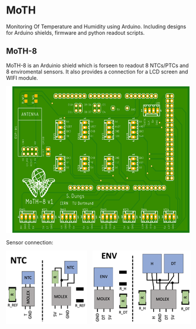 # MoTH
Monitoring Of Temperature and Humidity using Arduino. Including designs for Arduino shields, firmware and python readout scripts. 

## MoTH-8
MoTH-8 is an Arduinio shield which is forseen to readout 8 NTCs/PTCs and 8 enviromental sensors. It also provides a connection for a LCD screen and WIFI module. 

<img src="https://github.com/sdungs/moth/blob/master/moth-8_v1/design/moth8_v1_t.png" height="400" />

Sensor connection: 

<img align="left" src="https://github.com/sdungs/moth/blob/master/moth-8_v1/NTC_connection.png" height="200" /> <img align="right" src="https://github.com/sdungs/moth/blob/master/moth-8_v1/ENV_connection.png" height="200" />
